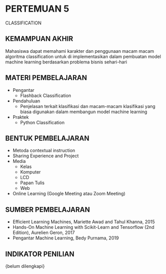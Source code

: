 # **PERTEMUAN 5**
CLASSIFICATION

## **KEMAMPUAN AKHIR**
Mahasiswa dapat memahami karakter dan penggunaan macam macam algoritma classification untuk di implementasikan dalam pembuatan model machine learning berdasarkan problema bisnis sehari-hari

## **MATERI PEMBELAJARAN**
- Pengantar
    - Flashback Classification
- Pendahuluan 
    - Penjelasan terkait klasifikasi dan macam-macam klasifikasi yang biasa digunakan dalam membangun model machine learning
- Praktek
    - Python Classification

## **BENTUK PEMBELAJARAN**
- Metoda contextual instruction
- Sharing Experience and Project
- Media 
    - Kelas
    - Komputer
    - LCD
    - Papan Tulis
    - Web
- Online Learning (Google Meeting atau Zoom Meeting)

## **SUMBER PEMBELAJARAN**
- Efficient Learning Machines, Mariette Awad and Tahul Khanna, 2015
- Hands-On Machine Learning with Scikit-Learn and Tensorflow (2nd Edition), Aurelien Geron, 2017
- Pengantar Machine Learning, Bedy Purnama, 2019

## **INDIKATOR PENILIAN**
{belum dilengkapi}